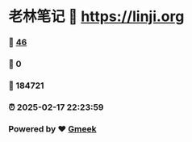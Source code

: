 # 老林笔记 :link: https://linji.org 
### :page_facing_up: [46](https://linji.org/tag.html) 
### :speech_balloon: 0 
### :hibiscus: 184721 
### :alarm_clock: 2025-02-17 22:23:59 
### Powered by :heart: [Gmeek](https://github.com/Meekdai/Gmeek)
